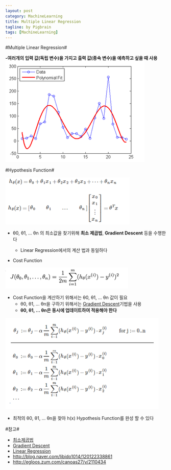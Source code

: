 ```yaml
---
layout: post
category: MachineLearning
title: Multiple Linear Regression
tagline: by Pigbrain
tags: [MachineLearning]
---
```


<!--more-->

#Multiple Linear Regression#   

**-여러개의 입력 값(독립 변수)을 가지고 출력 값(종속 변수)을 예측하고 싶을 때 사용**  
<img src="/assets/themes/Snail/img/MachineLearning/MultipleLinearRegression/multipleLinearRegression.png" alt="">  


#Hypothesis Function#

<img src="/assets/themes/Snail/img/MachineLearning/MultipleLinearRegression/hypothesisFunction.png" alt="">  

* θ0, θ1, ... θn 의 최소값을 찾기위해 **최소 제곱법**, **Gradient Descent** 등을 수행한다  
	* Linear Regression에서의 계산 법과 동일하다

* Cost Function
<img src="/assets/themes/Snail/img/MachineLearning/MultipleLinearRegression/costFunction.png" alt="">  

* Cost Function을 계산하기 위해서는 θ0, θ1, ... θn 값이 필요
	* θ0, θ1, ... θn을 구하기 위해서는 [Gradient Descent](http://pigbrain.github.io/machinelearning/2015/07/19/GradientDescent_on_MachineLearning/)기법을 사용
	* **θ0, θ1, ... θn은 동시에 업데이트하여 적용해야 한다**  
<img src="/assets/themes/Snail/img/MachineLearning/MultipleLinearRegression/gradient_descent.png" alt="">  

* 최적의 θ0, θ1, ... θn을 찾아 h(x) Hypothesis Function를 완성 할 수 있다

#참고#
* [최소제곱법](http://pigbrain.github.io/math/2015/07/19/MethodOfLeastSquares_on_Math/)
* [Gradient Descent](http://pigbrain.github.io/machinelearning/2015/07/19/GradientDescent_on_MachineLearning/)
* [Linear Regression](http://pigbrain.github.io/machinelearning/2015/07/20/LinearRegression_on_MachineLearning/)
* http://blog.naver.com/libido1014/120122338861  
* http://egloos.zum.com/canoas27/v/2110434